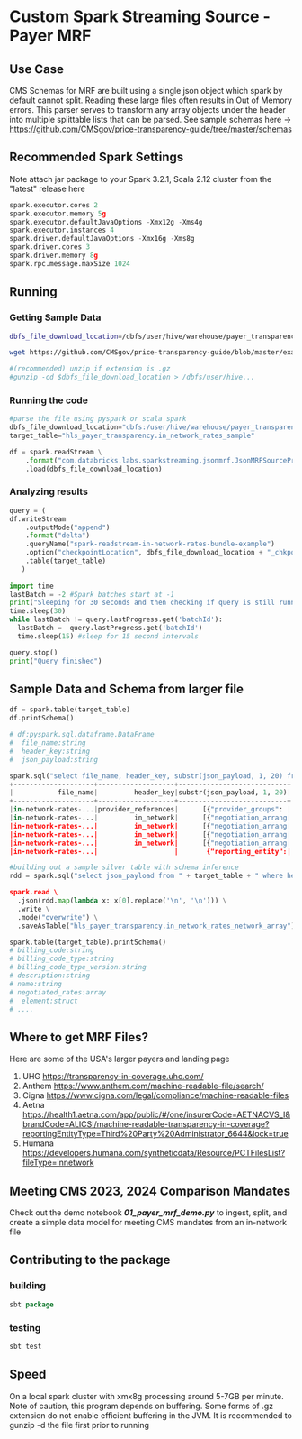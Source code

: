 # Custom Spark Streaming Source - Payer MRF

## Use Case 


CMS Schemas for MRF are built using a single json object which spark by default cannot split. Reading these large files often results in Out of Memory errors. This parser serves to transform any array objects under the header into multiple splittable lists that can be parsed. See sample schemas here ->  https://github.com/CMSgov/price-transparency-guide/tree/master/schemas




## Recommended Spark Settings

Note attach jar package to your Spark 3.2.1, Scala 2.12 cluster from the "latest" release here

``` python
spark.executor.cores 2
spark.executor.memory 5g
spark.executor.defaultJavaOptions -Xmx12g -Xms4g
spark.executor.instances 4
spark.driver.defaultJavaOptions -Xmx16g -Xms8g
spark.driver.cores 3
spark.driver.memory 8g
spark.rpc.message.maxSize 1024
```

## Running

### Getting Sample Data
``` bash
dbfs_file_download_location=/dbfs/user/hive/warehouse/payer_transparency.db/raw_files/in-network-rates-bundle-single-plan-sample.json

wget https://github.com/CMSgov/price-transparency-guide/blob/master/examples/in-network-rates/in-network-rates-bundle-single-plan-sample.json -O $dbfs_file_download_location

#(recommended) unzip if extension is .gz
#gunzip -cd $dbfs_file_download_location > /dbfs/user/hive...
```
### Running the code

```python
#parse the file using pyspark or scala spark
dbfs_file_download_location="dbfs:/user/hive/warehouse/payer_transparency.db/raw_files/in-network-rates-bundle-single-plan-sample.json"
target_table="hls_payer_transparency.in_network_rates_sample"

df = spark.readStream \
    .format("com.databricks.labs.sparkstreaming.jsonmrf.JsonMRFSourceProvider") \
    .load(dbfs_file_download_location)
```

### Analyzing results

```python 
query = (
df.writeStream 
    .outputMode("append") 
    .format("delta")
    .queryName("spark-readstream-in-network-rates-bundle-example")
    .option("checkpointLocation", dbfs_file_download_location + "_chkpoint_dir")
    .table(target_table)
   )
   
import time
lastBatch = -2 #Spark batches start at -1
print("Sleeping for 30 seconds and then checking if query is still running...")
time.sleep(30)
while lastBatch != query.lastProgress.get('batchId'):
  lastBatch =  query.lastProgress.get('batchId')
  time.sleep(15) #sleep for 15 second intervals

query.stop()    
print("Query finished")
``` 


## Sample Data and Schema from larger file

``` python
df = spark.table(target_table)
df.printSchema()

# df:pyspark.sql.dataframe.DataFrame
#  file_name:string
#  header_key:string
#  json_payload:string

spark.sql("select file_name, header_key, substr(json_payload, 1, 20) from " + target_table).show()
+--------------------+-------------------+---------------------------+
|           file_name|         header_key|substr(json_payload, 1, 20)|
+--------------------+-------------------+---------------------------+
|in-network-rates-...|provider_references|      [{"provider_groups": |
|in-network-rates-...|         in_network|      [{"negotiation_arrang|
|in-network-rates-...|         in_network|      [{"negotiation_arrang|
|in-network-rates-...|         in_network|      [{"negotiation_arrang|
|in-network-rates-...|         in_network|      [{"negotiation_arrang|
|in-network-rates-...|                   |       {"reporting_entity":|

#building out a sample silver table with schema inference
rdd = spark.sql("select json_payload from " + target_table + " where header_key='in_network').rdd.repartition(20)

spark.read \
  .json(rdd.map(lambda x: x[0].replace('\n', '\n'))) \
  .write \
  .mode("overwrite") \
  .saveAsTable("hls_payer_transparency.in_network_rates_network_array")

spark.table(target_table).printSchema()
# billing_code:string
# billing_code_type:string
# billing_code_type_version:string
# description:string
# name:string
# negotiated_rates:array
#  element:struct
# ....

```

## Where to get MRF Files? 

Here are some of the USA's larger payers and landing page
1. UHG https://transparency-in-coverage.uhc.com/
2. Anthem https://www.anthem.com/machine-readable-file/search/
3. Cigna https://www.cigna.com/legal/compliance/machine-readable-files
4. Aetna https://health1.aetna.com/app/public/#/one/insurerCode=AETNACVS_I&brandCode=ALICSI/machine-readable-transparency-in-coverage?reportingEntityType=Third%20Party%20Administrator_6644&lock=true
5. Humana https://developers.humana.com/syntheticdata/Resource/PCTFilesList?fileType=innetwork


## Meeting CMS 2023, 2024 Comparison Mandates
Check out the demo notebook ***01_payer_mrf_demo.py*** to ingest, split, and create a simple data model for meeting CMS mandates from an in-network file

## Contributing to the package

### building
```scala
sbt package
```
### testing
```scala
sbt test
```

## Speed 

On a local spark cluster with xmx8g processing around 5-7GB per minute. Note of caution, this program depends on buffering. Some forms of .gz extension do not enable efficient buffering in the JVM. It is recommended to gunzip -d the file first prior to running

